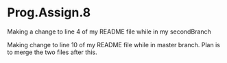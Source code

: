 # Prog.Assign.8


Making a change to line 4 of my README file while in my secondBranch






Making change to line 10 of my README file while in master branch. Plan is to merge the two files after this.



